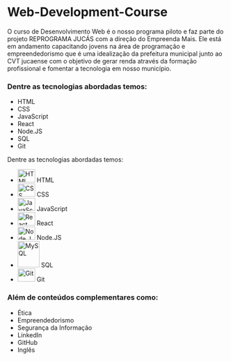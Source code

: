 # Web-Development-Course

O curso de Desenvolvimento Web é o nosso programa piloto e faz parte do projeto REPROGRAMA JUCÁS com a direção do Empreenda Mais. Ele está em andamento capacitando jovens na área de programação e empreendedorismo que é uma idealização da prefeitura municipal junto ao CVT jucaense com o objetivo de gerar renda através da formação profissional e fomentar a tecnologia em nosso município.

### Dentre as tecnologias abordadas temos:

- HTML
- CSS
- JavaScript
- React 
- Node.JS 
- SQL
- Git

<section>
    <p>
        Dentre as tecnologias abordadas temos:
    </p>
    <ul class="containerTechnologies">
        <li>
            <img alt="HTML" height="30" width="40"
            src="https://cdn.jsdelivr.net/gh/devicons/devicon/icons/html5/html5-original.svg">
            <span>HTML</span>
        </li>
        <li>
            <img alt="CSS" height="30" width="40"
                src="https://cdn.jsdelivr.net/gh/devicons/devicon/icons/css3/css3-original.svg">
            <span>CSS</span>
        </li>
        <li>
            <img alt="JavaScript" height="30" width="40"
            src="https://cdn.jsdelivr.net/gh/devicons/devicon/icons/javascript/javascript-original.svg">
            <span>JavaScript</span>
        </li>
        <li>
            <img alt="React" height="30" width="40"
            src="https://cdn.jsdelivr.net/gh/devicons/devicon/icons/react/react-original.svg">
            <span>React</span>
        </li>
        <li>
            <img alt="Node.JS" height="30" width="40"
            src="https://cdn.jsdelivr.net/gh/devicons/devicon/icons/nodejs/nodejs-original.svg" />
            <span>Node.JS</span>
        </li>
        <li class="sqlConatiner">
            <img id="iconSql" alt="MySQL" height="60" width="50"
            src="https://cdn.jsdelivr.net/gh/devicons/devicon/icons/mysql/mysql-original-wordmark.svg">
            <span class="sqlName">SQL</span>
        </li>
        <li>
            <img alt="Git" height="30" width="40"
            src="https://cdn.jsdelivr.net/gh/devicons/devicon/icons/git/git-original.svg" />
            <span class="gitName">Git</span>
        </li>
    </ul>
</section>

### Além de conteúdos complementares como:

- Ética
- Empreendedorismo
- Segurança da Informação
- LinkedIn
- GitHub
- Inglês
